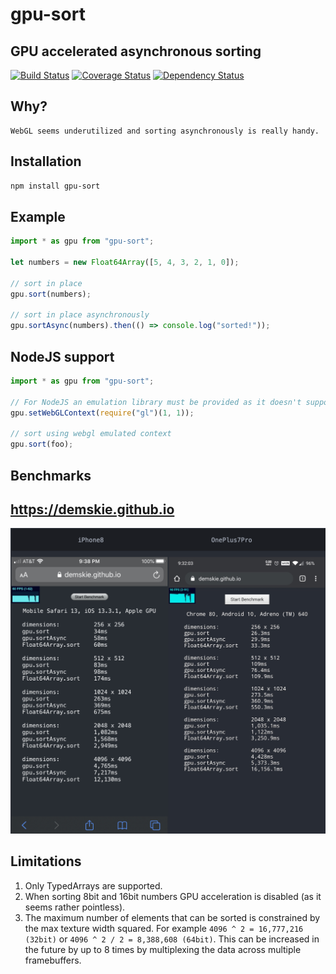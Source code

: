 # gpu-sort

## GPU accelerated asynchronous sorting

[![Build Status](https://travis-ci.org/demskie/gpu-sort.svg?branch=master)](https://travis-ci.org/demskie/gpu-sort) [![Coverage Status](https://coveralls.io/repos/github/demskie/gpu-sort/badge.svg?branch=master)](https://coveralls.io/github/demskie/gpu-sort?branch=master)
[![Dependency Status](https://david-dm.org/demskie/gpu-sort/status.svg)](https://david-dm.org/demskie/gpu-sort#info=dependencies&view=table)

## Why?

```
WebGL seems underutilized and sorting asynchronously is really handy.
```

## Installation

```bash
npm install gpu-sort
```

## Example

```js
import * as gpu from "gpu-sort";

let numbers = new Float64Array([5, 4, 3, 2, 1, 0]);

// sort in place
gpu.sort(numbers);

// sort in place asynchronously
gpu.sortAsync(numbers).then(() => console.log("sorted!"));
```

## NodeJS support

```js
import * as gpu from "gpu-sort";

// For NodeJS an emulation library must be provided as it doesn't support WebGL
gpu.setWebGLContext(require("gl")(1, 1));

// sort using webgl emulated context
gpu.sort(foo);
```

## Benchmarks

## https://demskie.github.io

<img src="example.png" />

## Limitations

1. Only TypedArrays are supported.
2. When sorting 8bit and 16bit numbers GPU acceleration is disabled (as it seems rather pointless).
3. The maximum number of elements that can be sorted is constrained by the max texture width squared. For example `4096 ^ 2 = 16,777,216 (32bit)` or `4096 ^ 2 / 2 = 8,388,608 (64bit)`. This can be increased in the future by up to 8 times by multiplexing the data across multiple framebuffers.
